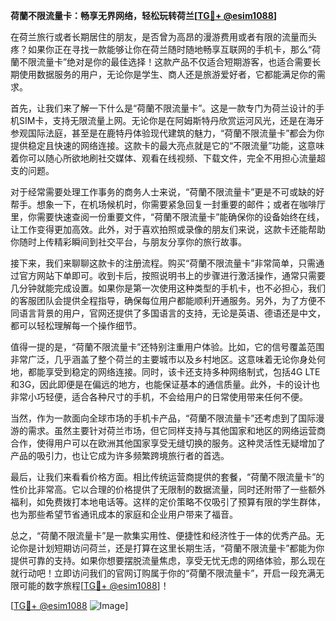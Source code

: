 **荷蘭不限流量卡：畅享无界网络，轻松玩转荷兰[[TG💪+ @esim1088](https://t.me/s/esim1088)]**

在荷兰旅行或者长期居住的朋友，是否曾为高昂的漫游费用或者有限的流量而头疼？如果你正在寻找一款能够让你在荷兰随时随地畅享互联网的手机卡，那么“荷蘭不限流量卡”绝对是你的最佳选择！这款产品不仅适合短期游客，也适合需要长期使用数据服务的用户，无论你是学生、商人还是旅游爱好者，它都能满足你的需求。

首先，让我们来了解一下什么是“荷蘭不限流量卡”。这是一款专门为荷兰设计的手机SIM卡，支持无限流量上网。无论你是在阿姆斯特丹欣赏运河风光，还是在海牙参观国际法庭，甚至是在鹿特丹体验现代建筑的魅力，“荷蘭不限流量卡”都会为你提供稳定且快速的网络连接。这款卡的最大亮点就是它的“不限流量”功能，这意味着你可以随心所欲地刷社交媒体、观看在线视频、下载文件，完全不用担心流量超支的问题。

对于经常需要处理工作事务的商务人士来说，“荷蘭不限流量卡”更是不可或缺的好帮手。想象一下，在机场候机时，你需要紧急回复一封重要的邮件；或者在咖啡厅里，你需要快速查阅一份重要文件，“荷蘭不限流量卡”能确保你的设备始终在线，让工作变得更加高效。此外，对于喜欢拍照或录像的朋友们来说，这款卡还能帮助你随时上传精彩瞬间到社交平台，与朋友分享你的旅行故事。

接下来，我们来聊聊这款卡的注册流程。购买“荷蘭不限流量卡”非常简单，只需通过官方网站下单即可。收到卡后，按照说明书上的步骤进行激活操作，通常只需要几分钟就能完成设置。如果你是第一次使用这种类型的手机卡，也不必担心，我们的客服团队会提供全程指导，确保每位用户都能顺利开通服务。另外，为了方便不同语言背景的用户，官网还提供了多国语言的支持，无论是英语、德语还是中文，都可以轻松理解每一个操作细节。

值得一提的是，“荷蘭不限流量卡”还特别注重用户体验。比如，它的信号覆盖范围非常广泛，几乎涵盖了整个荷兰的主要城市以及乡村地区。这意味着无论你身处何地，都能享受到稳定的网络连接。同时，该卡还支持多种网络制式，包括4G LTE和3G，因此即便是在偏远的地方，也能保证基本的通信质量。此外，卡的设计也非常小巧轻便，适合各种尺寸的手机，不会给用户的日常使用带来任何不便。

当然，作为一款面向全球市场的手机卡产品，“荷蘭不限流量卡”还考虑到了国际漫游的需求。虽然主要针对荷兰市场，但它同样支持与其他国家和地区的网络运营商合作，使得用户可以在欧洲其他国家享受无缝切换的服务。这种灵活性无疑增加了产品的吸引力，也让它成为许多频繁跨境旅行者的首选。

最后，让我们来看看价格方面。相比传统运营商提供的套餐，“荷蘭不限流量卡”的性价比非常高。它以合理的价格提供了无限制的数据流量，同时还附带了一些额外福利，如免费拨打本地电话等。这样的定价策略不仅吸引了预算有限的学生群体，也为那些希望节省通讯成本的家庭和企业用户带来了福音。

总之，“荷蘭不限流量卡”是一款集实用性、便捷性和经济性于一体的优秀产品。无论你是计划短期访问荷兰，还是打算在这里长期生活，“荷蘭不限流量卡”都能为你提供可靠的支持。如果你想要摆脱流量焦虑，享受无忧无虑的网络体验，那么现在就行动吧！立即访问我们的官网订购属于你的“荷蘭不限流量卡”，开启一段充满无限可能的数字旅程[[TG💪+ @esim1088](https://t.me/s/esim1088)]！

[[TG💪+ @esim1088](https://t.me/s/esim1088) ![Image](https://i.postimg.cc/4NQfJmqS/Snipaste-2025-05-13-00-14-12.png)]